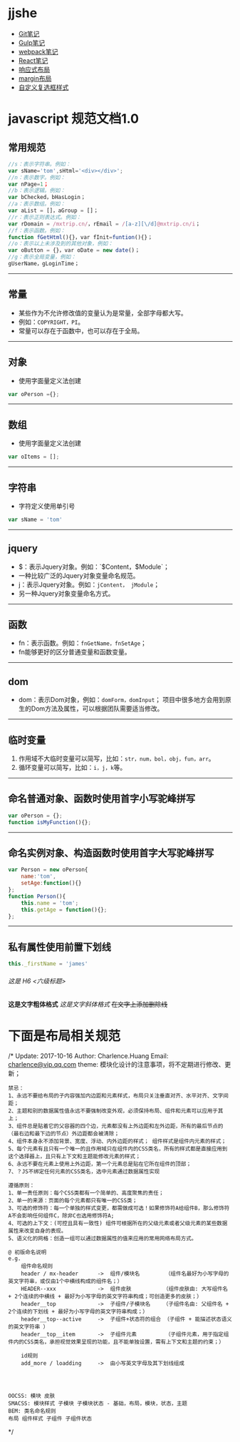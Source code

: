 ﻿# jjshe

- [Git笔记](git.md)
- [Gulp笔记](gulp.md)
- [webpack笔记](webpack.md)
- [React笔记](react.md)
- [响应式布局](responseLayout)
- [margin布局](margin.html)
- [自定义复选框样式](checkBox.html)


# javascript 规范文档1.0
##  常用规范

```js
//s：表示字符串。例如：
var sName='tom',sHtml='<div></div>';
//n：表示数字。例如：
var nPage=1；
//b：表示逻辑。例如：
var bChecked，bHasLogin；
//a：表示数组。例如：
var aList = []，aGroup = []；
//r：表示正则表达式。例如：
var rDomain = /mxtrip.cn/，rEmail = /[a-z][\/d]@mxtrip.cn/i；
//f：表示函数。例如：
function fGetHtml(){}，var fInit=funtion(){}；
//o：表示以上未涉及到的其他对象，例如：
var oButton = {}，var oDate = new date()；
//g：表示全局变量，例如：
gUserName，gLoginTime；
```
***
## 常量
* 某些作为不允许修改值的变量认为是常量，全部字母都大写。
* 例如：`COPYRIGHT，PI`。
* 常量可以存在于函数中，也可以存在于全局。
***
## 对象
* 使用字面量定义法创建
```js
var oPerson ={};
```
***
## 数组
* 使用字面量定义法创建
```js
var oItems = [];
```
***
## 字符串
* 字符定义使用单引号
```js 
var sName = 'tom'
```
***
## jquery 
* $：表示Jquery对象。例如：`$Content，$Module`；
* 一种比较广泛的Jquery对象变量命名规范。
* j：表示Jquery对象。例如：`jContent， jModule`；
* 另一种Jquery对象变量命名方式。
***
## 函数
* fn：表示函数。例如：`fnGetName，fnSetAge`；
* fn能够更好的区分普通变量和函数变量。
***
## dom
* dom：表示Dom对象，例如：`domForm，domInput`；
项目中很多地方会用到原生的Dom方法及属性，可以根据团队需要适当修改。 
***
## 临时变量
1. 作用域不大临时变量可以简写，比如：`str，num，bol，obj，fun，arr`。
2. 循环变量可以简写，比如：`i，j，k`等。
***
## 命名普通对象、函数时使用首字小写驼峰拼写
```js
var oPerson = {};
function isMyFunction(){};
```
***
## 命名实例对象、构造函数时使用首字大写驼峰拼写
```js
var Person = new oPerson{
    name:'tom',
    setAge:function(){}
};
function Person(){
    this.name = 'tom';
    this.getAge = function(){};
};
```
***
## 私有属性使用前置下划线
```js
this._firstName = 'james'
```
###### 这是 H6 <六级标题>
**这是文字粗体格式**
*这是文字斜体格式*
~~在文字上添加删除线~~

# 下面是布局相关规范
/* 
    Update: 2017-10-16
    Author: Charlence.Huang
    Email:  charlence@vip.qq.com
    theme:  模块化设计的注意事项，将不定期进行修改、更新；      

    禁忌：
    1、永远不要给布局的子内容强加内边距和元素样式，布局只关注垂直对齐、水平对齐、文字间距；
    2、主题和别的数据属性值永远不要强制改变外观，必须保持布局、组件和元素可以应用于其上；
    3、组件总是贴着它的父容器的四个边，元素都没有上外边距和左外边距，所有的最后节点的（最右边和最下边的节点）外边距都会被清除；
    4、组件本身永不添加背景、宽度、浮动、内外边距的样式； 组件样式是组件内元素的样式；
    5、每个元素有且只有一个唯一的且作用域只在组件内的CSS类名，所有的样式都是直接应用到这个选择器上，且只有上下文和主题能修改元素的样式；
    6、永远不要在元素上使用上外边距，第一个元素总是贴在它所在组件的顶部；
    7、？JS不绑定任何元素的CSS类名，选中元素通过数据属性实现

    遵循原则：
    1、单一责任原则：每个CSS类都有一个简单的、高度聚焦的责任；
    2、单一的来源：页面的每个元素都只有唯一的CSS类；
    3、可选的修饰符：每一个单独的样式变更，都需做成可选！如果修饰符A给组件B，那么修饰符A不会影响任何组件C，除非C也选用修饰符A;
    4、可选的上下文：(可控且具有一致性) 组件可根据所在的父级元素或者父级元素的某些数据属性来改变自身的表现。
    5、语义化的网格：创造一组可以通过数据属性的值来应用的常用网络布局方式。

    @ 初版命名说明
    e.g.
        组件命名规则 
        header / mx-header      ->  组件/模块名        （组件名最好为小写字母的英文字符串，或仅由1个中横线构成的组件名；）
        HEADER--xxx             ->  组件皮肤          （组件皮肤由: 大写组件名 + 2个连续的中横线 + 最好为小写字母的英文字符串构成；可创造更多的皮肤；） 
        header__top             ->  子组件/子模块名    （子组件名由: 父组件名 + 2个连续的下划线 + 最好为小写字母的英文字符串构成；） 
        header__top--active     ->  子组件+状态符的组合 （子组件 + 能描述状态语义的英文字符串 ）
        header__top__item       ->  子组件元素         （子组件元素，用于指定组件内的CSS类名，承担视觉效果呈现的功能，且不能单独设置，需有上下文和主题的约束；）

        id规则
        add_more / loadding     ->  由小写英文字母及其下划线组成  




	OOCSS: 模块 皮肤
	SMACSS: 模块样式 子模块 子模块状态 - 基础，布局，模块，状态，主题
	BEM: 类名命名规则
	布局 组件样式 子组件 子组件状态 
*/